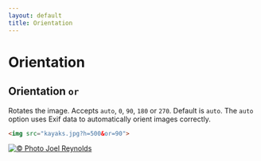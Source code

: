 ```yaml
---
layout: default
title: Orientation
---
```


# Orientation

## Orientation `or`

Rotates the image. Accepts `auto`, `0`, `90`, `180` or `270`. Default is `auto`. The `auto` option uses Exif data to automatically orient images correctly.

~~~ html
<img src="kayaks.jpg?h=500&or=90">
~~~

[![© Photo Joel Reynolds](https://glide.herokuapp.com/1.0/kayaks.jpg?h=500&or=90)](https://glide.herokuapp.com/1.0/kayaks.jpg?h=500&or=90)
